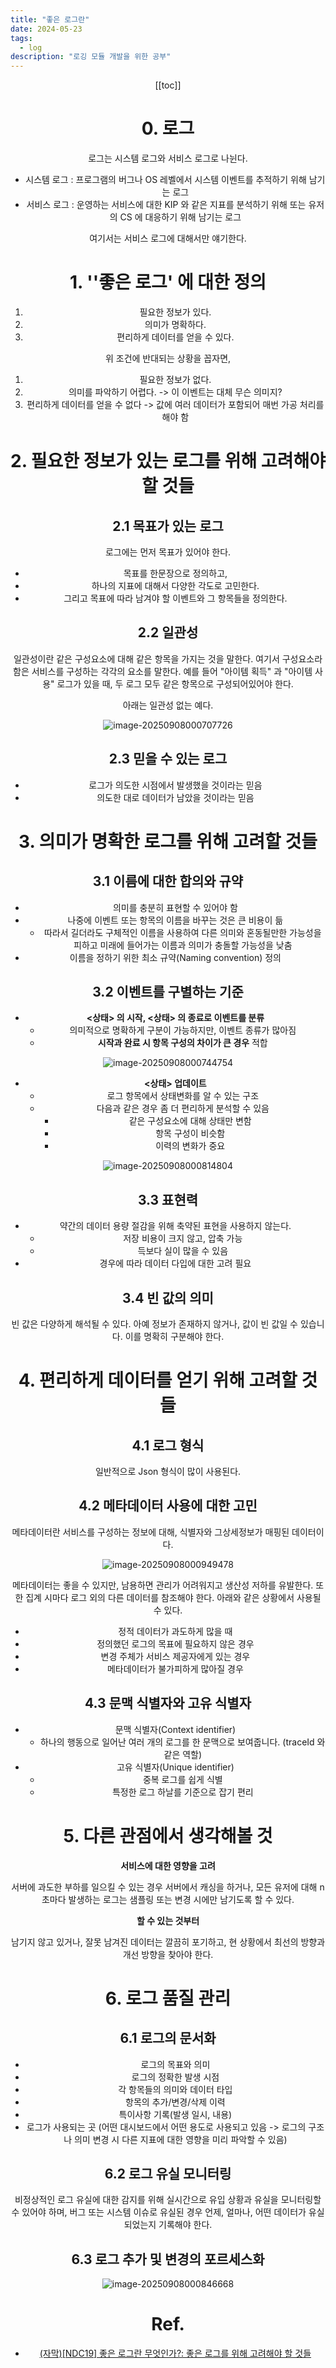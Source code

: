 ```yaml
---
title: "좋은 로그란"
date: 2024-05-23
tags:
  - log
description: "로깅 모듈 개발을 위한 공부"
---
```


<Header/>

[[toc]]

# 0. 로그

  로그는 시스템 로그와 서비스 로그로 나뉜다.

- 시스템 로그 : 프로그램의 버그나 OS 레벨에서 시스템 이벤트를 추적하기 위해 남기는 로그
- 서비스 로그 : 운영하는 서비스에 대한 KIP 와 같은 지표를 분석하기 위해 또는 유저의 CS 에 대응하기 위해 남기는 로그

여기서는 서비스 로그에 대해서만 얘기한다.

# 1. ''좋은 로그' 에 대한 정의

1. 필요한 정보가 있다.
2. 의미가 명확하다.
3. 편리하게 데이터를 얻을 수 있다.

  위 조건에 반대되는 상황을 꼽자면,

1. 필요한 정보가 없다.
2. 의미를 파악하기 어렵다. -> 이 이벤트는 대체 무슨 의미지?
3. 편리하게 데이터를 얻을 수 없다 -> 값에 여러 데이터가 포함되어 매번 가공 처리를 해야 함

# 2. 필요한 정보가 있는 로그를 위해 고려해야 할 것들

## 2.1 목표가 있는 로그

  로그에는 먼저 목표가 있어야 한다.

- 목표를 한문장으로 정의하고,
- 하나의 지표에 대해서 다양한 각도로 고민한다.
- 그리고 목표에 따라 남겨야 할 이벤트와 그 항목들을 정의한다.

## 2.2 일관성

  일관성이란 같은 구성요소에 대해 같은 항목을 가지는 것을 말한다. 여기서 구성요소라함은 서비스를 구성하는 각각의 요소를 말한다. 예를 들어 "아이템 획득" 과 "아이템 사용" 로그가 있을 때, 두 로그 모두 같은 항목으로 구성되어있어야 한다.

  아래는 일관성 없는 예다.

![image-20250908000707726](../../.vuepress/public/images/2024-05-23-goodlog/image-20250908000707726.png)

## 2.3 믿을 수 있는 로그

- 로그가 의도한 시점에서 발생했을 것이라는 믿음
- 의도한 대로 데이터가 남았을 것이라는 믿음

# 3. 의미가 명확한 로그를 위해 고려할 것들

## 3.1 이름에 대한 합의와 규약

- 의미를 충분히 표현할 수 있어야 함
- 나중에 이벤트 또는 항목의 이름을 바꾸는 것은 큰 비용이 듦
  - 따라서 길더라도 구체적인 이름을 사용하여 다른 의미와 혼동될만한 가능성을 피하고 미래에 들어가는 이름과 의미가 충돌할 가능성을 낮춤
- 이름을 정하기 위한 최소 규약(Naming convention) 정의

## 3.2 이벤트를 구별하는 기준

- **<상태> 의 시작, <상태> 의 종료로 이벤트를 분류**
  - 의미적으로 명확하게 구분이 가능하지만, 이벤트 종류가 많아짐
  - **시작과 완료 시 항목 구성의 차이가 큰 경우** 적합

![image-20250908000744754](../../.vuepress/public/images/2024-05-23-goodlog/image-20250908000744754.png)

- **<상태> 업데이트**
  - 로그 항목에서 상태변화를 알 수 있는 구조
  - 다음과 같은 경우 좀 더 편리하게 분석할 수 있음
    - 같은 구성요소에 대해 상태만 변함
    - 항목 구성이 비슷함
    - 이력의 변화가 중요

![image-20250908000814804](../../.vuepress/public/images/2024-05-23-goodlog/image-20250908000814804.png)

## 3.3 표현력

- 약간의 데이터 용량 절감을 위해 축약된 표현을 사용하지 않는다.
  - 저장 비용이 크지 않고, 압축 가능
  - 득보다 실이 많을 수 있음
- 경우에 따라 데이터 다입에 대한 고려 필요

## 3.4 빈 값의 의미

  빈 값은 다양하게 해석될 수 있다. 아예 정보가 존재하지 않거나, 값이 빈 값일 수 있습니다. 이를 명확히 구분해야 한다.

# 4. 편리하게 데이터를 얻기 위해 고려할 것들

## 4.1 로그 형식

  일반적으로 Json 형식이 많이 사용된다.

## 4.2 메타데이터 사용에 대한 고민

  메타데이터란 서비스를 구성하는 정보에 대해, 식별자와 그상세정보가 매핑된 데이터이다.

![image-20250908000949478](../../.vuepress/public/images/2024-05-23-goodlog/image-20250908000949478.png)

 메타데이터는 좋을 수 있지만, 남용하면 관리가 어려워지고 생산성 저하를 유발한다. 또한 집계 시마다 로그 외의 다른 데이터를 참조해야 한다. 아래와 같은 상황에서 사용될 수 있다.

- 정적 데이터가 과도하게 많을 때
- 정의했던 로그의 목표에 필요하지 않은 경우
- 변경 주체가 서비스 제공자에게 있는 경우
- 메타데이터가 불가피하게 많아질 경우

## 4.3 문맥 식별자와 고유 식별자

- 문맥 식별자(Context identifier)
  - 하나의 행동으로 일어난 여러 개의 로그를 한 문맥으로 보여줍니다. (traceId 와 같은 역할)
- 고유 식별자(Unique identifier)
  - 중복 로그를 쉽게 식별
  - 특정한 로그 하날를 기준으로 잡기 편리

# 5. 다른 관점에서 생각해볼 것

**서비스에 대한 영향을 고려**

  서버에 과도한 부하를 일으킬 수 있는 경우 서버에서 캐싱을 하거나, 모든 유저에 대해 n초마다 발생하는 로그는 샘플링 또는 변경 시에만 남기도록 할 수 있다.

**할 수 있는 것부터**

  남기지 않고 있거나, 잘못 남겨진 데이터는 깔끔히 포기하고, 현 상황에서 최선의 방향과 개선 방향을 찾아야 한다.

# 6. 로그 품질 관리

## 6.1 로그의 문서화

- 로그의 목표와 의미
- 로그의 정확한 발생 시점
- 각 항목들의 의미와 데이터 타입
- 항목의 추가/변경/삭제 이력
- 특이사항 기록(발생 일시, 내용)
- 로그가 사용되는 곳 (어떤 대시보드에서 어떤 용도로 사용되고 있음 -> 로그의 구조나 의미 변경 시 다른 지표에 대한 영향을 미리 파악할 수 있음)

## 6.2 로그 유실 모니터링

  비정상적인 로그 유실에 대한 감지를 위해 실시간으로 유입 상황과 유실을 모니터링할 수 있어야 하며, 버그 또는 시스템 이슈로 유실된 경우 언제, 얼마나, 어떤 데이터가 유실되었는지 기록해야 한다.

## 6.3 로그 추가 및 변경의 포르세스화

![image-20250908000846668](../../.vuepress/public/images/2024-05-23-goodlog/image-20250908000846668.png)

# Ref.

- [(자막)[NDC19] 좋은 로그란 무엇인가?: 좋은 로그를 위해 고려해야 할 것들](https://speakerdeck.com/devinjeon/jamag-ndc19-joheun-rogeuran-mueosinga-joheun-rogeureul-wihae-goryeohaeya-hal-geosdeul?slide=26)

<Footer/>

